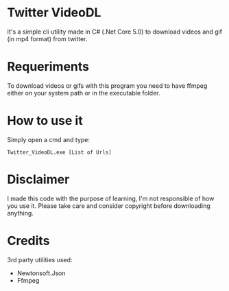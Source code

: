 # Twitter VideoDL
It's a simple cli utility made in C# (.Net Core 5.0) to download videos and gif (in mp4 format) from twitter.

# Requeriments
To download videos or gifs with this program you need to have ffmpeg either on your system path or in the executable folder.

# How to use it
Simply open a cmd and type:

    Twitter_VideoDL.exe [List of Urls]

# Disclaimer
I made this code with the purpose of learning, I'm not responsible of how you use it. Please take care and consider copyright before downloading anything.

# Credits
3rd party utilities used:
- Newtonsoft.Json
- Ffmpeg